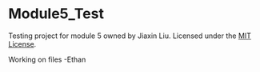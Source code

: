 # Module5_Test
Testing project for module 5 owned by Jiaxin Liu. Licensed under the [MIT License](LICENSE).

Working on files -Ethan
